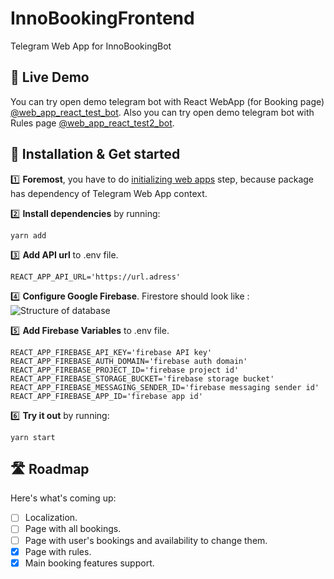 # InnoBookingFrontend

Telegram Web App for InnoBookingBot


## 🔴 Live Demo

You can try open demo telegram bot with React WebApp (for Booking page) [@web_app_react_test_bot](https://t.me/web_app_react_test_bot).
Also you can try open demo telegram bot with Rules page [@web_app_react_test2_bot](https://t.me/web_app_react_test2_bot).

## 🔧 Installation & Get started

:one: **Foremost**, you have to do [initializing web apps](https://core.telegram.org/bots/webapps#initializing-web-apps) step, because package has dependency of Telegram Web App context.

:two: **Install dependencies** by running:
```
yarn add
```

:three: **Add API url** to .env file.
```
REACT_APP_API_URL='https://url.adress'
```

:four: **Configure Google Firebase**.
Firestore should look like :
![Structure of database](https://i.ibb.co/sbBdyhG/Screenshot-1.png)

:five: **Add Firebase Variables** to .env file.
```
REACT_APP_FIREBASE_API_KEY='firebase API key'
REACT_APP_FIREBASE_AUTH_DOMAIN='firebase auth domain'
REACT_APP_FIREBASE_PROJECT_ID='firebase project id'
REACT_APP_FIREBASE_STORAGE_BUCKET='firebase storage bucket'
REACT_APP_FIREBASE_MESSAGING_SENDER_ID='firebase messaging sender id'
REACT_APP_FIREBASE_APP_ID='firebase app id'
```

:six: **Try it out** by running:
```
yarn start
```


## 🛣 Roadmap

Here's what's coming up:

- [ ] Localization.
- [ ] Page with all bookings.
- [ ] Page with user's bookings and availability to change them.
- [x] Page with rules.
- [x] Main booking features support.